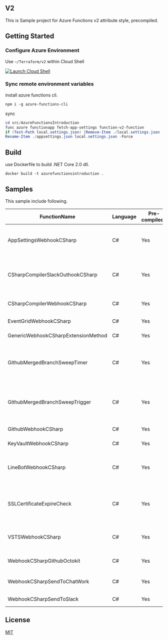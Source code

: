 ## V2

This is Sample project for Azure Functions v2 attribute style, precompiled.

## Getting Started

### Configure Azure Environment

Use `~/Terraform/v2` within Cloud Shell

[![Launch Cloud Shell](https://shell.azure.com/images/launchcloudshell.png "Launch Cloud Shell")](https://shell.azure.com)


### Sync remote environment variables

install azure functions cli.

```
npm i -g azure-functions-cli
```

sync

```powershell
cd src/AzureFunctionsIntroduction
func azure functionapp fetch-app-settings function-v2-function
if (Test-Path local.settings.json) {Remove-Item ./local.settings.json -Force}
Rename-Item ./appsettings.json local.settings.json -Force
```

## Build

use Dockerfile to build .NET Core 2.0 dll.

```
docker build -t azurefunctionsintroduction .
```

## Samples

This sample include following.

FunctionName | Language | Pre-compiled? | Description
---- | ---- | ----  | ----
AppSettingsWebhookCSharp | C# | Yes | Reference ```Application Settings > App Setting``` of Web Apps Sample code.
CSharpCompilerSlackOuthookCSharp | C# | Yes | Slack C# Code Roslyn Evaluation Sample. (```@C#: Enumerable.Range(10, 20).Aggregate((x, y) => x + y)```)
CSharpCompilerWebhookCSharp | C# | Yes | Generic Webhook C# Code Roslyn Evaluation Sample.
EventGridWebhookCSharp | C# | Yes | Webhook triggered by EventGrid event.
GenericWebhookCSharpExtensionMethod | C# | Yes | Extension Method usage Sample code.
GithubMergedBranchSweepTimer | C# | Yes | Delete branches you forgot to delete after merged. Run by cron. Handle parameter with Environment Variables.
GithubMergedBranchSweepTrigger | C# | Yes | Delete branches you forgot to delete after merged. Run by Http Post Request.Handle parameter with json body.
GithubWebhookCSharp | C# | Yes | Github Webhook Sample code.
KeyVaultWebhookCSharp | C# | Yes | KeyVault Secret read and use.
LineBotWebhookCSharp | C# | Yes | Line Bot Webhook Sample code with Emergency Evacuation info with sent info.
SSLCertificateExpireCheck | C# | Yes | SSL Certificate Checker. Often introduce in AWS Lambda but you can do with C# + AzureFucntions, too! 
VSTSWebhookCSharp | C# | Yes | Visual Studio Team Service (VSTS) Webhook trigger Sample code.
WebhookCSharpGithubOctokit | C# | Yes | NuGet package reference sample for Octokit.
WebhookCSharpSendToChatWork | C# | Yes | Chatwork Notification Sample code.
WebhookCSharpSendToSlack | C# | Yes | Slack Notification Sample code.

## License

[MIT](https://github.com/guitarrapc/AzureFunctionsIntroduction/blob/master/LICENSE)
